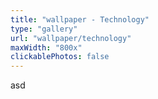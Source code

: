 ```yaml
---
title: "wallpaper - Technology"
type: "gallery"
url: "wallpaper/technology"
maxWidth: "800x"
clickablePhotos: false
---
```

asd